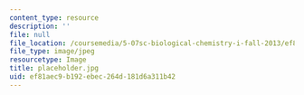 ```yaml
---
content_type: resource
description: ''
file: null
file_location: /coursemedia/5-07sc-biological-chemistry-i-fall-2013/ef81aec9b192ebec264d181d6a311b42_placeholder.jpg
file_type: image/jpeg
resourcetype: Image
title: placeholder.jpg
uid: ef81aec9-b192-ebec-264d-181d6a311b42
---
```

